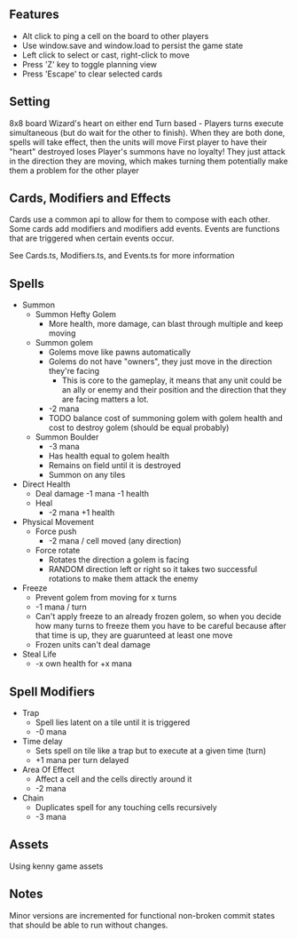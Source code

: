 ## Features

- Alt click to ping a cell on the board to other players
- Use window.save and window.load to persist the game state
- Left click to select or cast, right-click to move
- Press 'Z' key to toggle planning view
- Press 'Escape' to clear selected cards

## Setting

8x8 board
Wizard's heart on either end
Turn based - Players turns execute simultaneous (but do wait for the other to finish). When they are both done, spells will take effect, then the units will move
First player to have their "heart" destroyed loses
Player's summons have no loyalty! They just attack in the direction they are moving, which makes turning them potentially make them a problem for the other player

## Cards, Modifiers and Effects

Cards use a common api to allow for them to compose with each other.
Some cards add modifiers and modifiers add events. Events are functions that are triggered when certain events occur.

See Cards.ts, Modifiers.ts, and Events.ts for more information

## Spells

- Summon
  - Summon Hefty Golem
    - More health, more damage, can blast through multiple and keep moving
  - Summon golem
    - Golems move like pawns automatically
    - Golems do not have "owners", they just move in the direction they're facing
      - This is core to the gameplay, it means that any unit could be an ally or enemy and their position and the direction that they are facing matters a lot.
    - -2 mana
    - TODO balance cost of summoning golem with golem health and cost to destroy golem (should be equal probably)
  - Summon Boulder
    - -3 mana
    - Has health equal to golem health
    - Remains on field until it is destroyed
    - Summon on any tiles
- Direct Health
  - Deal damage -1 mana -1 health
  - Heal
    - -2 mana +1 health
- Physical Movement
  - Force push
    - -2 mana / cell moved (any direction)
  - Force rotate
    - Rotates the direction a golem is facing
    - RANDOM direction left or right so it takes two successful rotations to make them attack the enemy
- Freeze
  - Prevent golem from moving for x turns
  - -1 mana / turn
  - Can't apply freeze to an already frozen golem, so when you decide how many turns to freeze them you have to be careful because after that time is up, they are guarunteed at least one move
  - Frozen units can't deal damage
- Steal Life
  - -x own health for +x mana

## Spell Modifiers

- Trap
  - Spell lies latent on a tile until it is triggered
  - -0 mana
- Time delay
  - Sets spell on tile like a trap but to execute at a given time (turn)
  - +1 mana per turn delayed
- Area Of Effect
  - Affect a cell and the cells directly around it
  - -2 mana
- Chain
  - Duplicates spell for any touching cells recursively
  - -3 mana

## Assets

Using kenny game assets

## Notes

Minor versions are incremented for functional non-broken commit states that should be able to run without changes.
